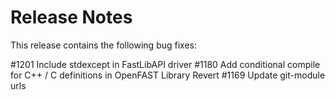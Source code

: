 # Release Notes

This release contains the following bug fixes:

#1201 Include stdexcept in FastLibAPI driver
#1180 Add conditional compile for C++ / C definitions in OpenFAST Library
Revert #1169 Update git-module urls


